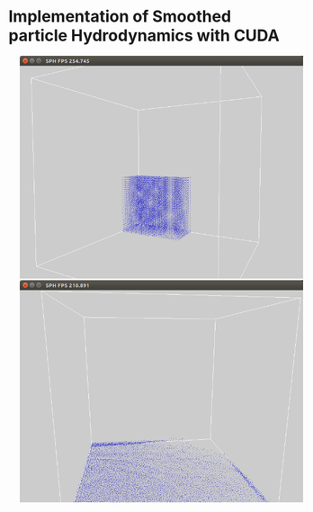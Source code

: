 # Implementation of Smoothed particle Hydrodynamics with CUDA

<img src="Images/SPH_001.png" hspace="20"/> <img src="Images/SPH_003.png" hspace="20"/> 
<!-- ![SPH](Images/SPH_001.png)![SPH](Images/SPH_002.png)![SPH](Images/SPH_003.png) -->
